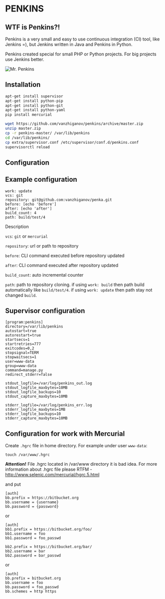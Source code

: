 PENKINS
=======

WTF is Penkins?!
----------------

Penkins is a very small and easy to use continuous integration (CI) tool,
like Jenkins =), but Jenkins written in Java and Penkins in Python.

Penkins created special for small PHP or Python projects. For big projects use Jenkins better.

![Mr. Penkins](https://avatars1.githubusercontent.com/u/7437554?v=2&s=500)


Installation
------------

```bash
apt-get install supervisor
apt-get install python-pip
apt-get install python-git
apt-get install python-yaml
pip install mercurial
```

```bash
wget https://github.com/vanzhiganov/penkins/archive/master.zip
unzip master.zip
cp -r penkins-master/ /var/lib/penkins
cd /var/lib/penkins/
cp extra/supervisor.conf /etc/supervisor/conf.d/penkins.conf
supervisorctl reload
```


Configuration
-------------

## Example configuration

```
work: update
vcs: git
repository: git@github.com:vanzhiganov/penka.git
before: [echo 'before']
after: [echo 'after']
build_count: 4
path: build/test/4
```

Description

`vcs`: `git` or `mercurial`

`repository`: url or path to repository

`before`: CLI command executed before repository updated

`after`: CLI command executed after repository updated

`build_count`: auto incremental counter

`path`: path to repository cloning. if using `work: build` then path build automatically like `build/test/4`. if using `work: update` then path stay not changed `build`.

## Supervisor configuration

```
[program:penkins]
directory=/var/lib/penkins
autostart=true
autorestart=true
startsecs=1
startretries=777
exitcodes=0,2
stopsignal=TERM
stopwaitsecs=1
user=www-data
group=www-data
command=manage.py
redirect_stderr=false

stdout_logfile=/var/log/penkins_out.log
stdout_logfile_maxbytes=10MB
stdout_logfile_backups=10
stdout_capture_maxbytes=10MB

stderr_logfile=/var/log/penkins_err.log
stderr_logfile_maxbytes=1MB
stderr_logfile_backups=10
stderr_capture_maxbytes=10MB
```


## Configuration for work with Mercurial

Create `.hgrc` file in home directory. For example under user `www-data`:

`touch /var/www/.hgrc`

**Attention!** File .hgrc located in /var/www directory it is bad idea.
For more information about .hgrc file please RTFM - http://www.selenic.com/mercurial/hgrc.5.html

and put

```
[auth]
bb.prefix = https://bitbucket.org
bb.username = {username}
bb.password = {password}
```

or

```
[auth]
bb1.prefix = https://bitbucket.org/foo/
bb1.username = foo
bb1.password = foo_passwd

bb2.prefix = https://bitbucket.org/bar/
bb2.username = bar
bb2.password = bar_passwd
```

or

```
[auth]
bb.prefix = bitbucket.org
bb.username = foo
bb.password = foo_passwd
bb.schemes = http https
```

